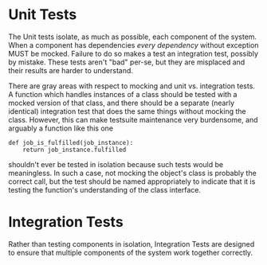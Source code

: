 Unit Tests
==========

The Unit tests isolate, as much as possible, each component of the system.
When a component has dependencies *every dependency* without exception MUST be
mocked. Failure to do so makes a test an integration test, possibly by mistake.
These tests aren't "bad" per-se, but they are misplaced and their results are
harder to understand.

There are gray areas with respect to mocking and unit vs. integration tests.
A function which handles instances of a class should be tested with a mocked
version of that class, and there should be a separate (nearly identical)
integration test that does the same things without mocking the class.
However, this can make testsuite maintenance very burdensome, and arguably a
function like this one

```
def job_is_fulfilled(job_instance):
    return job_instance.fulfilled
```

shouldn't ever be tested in isolation because such tests would be meaningless.
In such a case, not mocking the object's class is probably the correct call,
but the test should be named appropriately to indicate that it is testing the
function's understanding of the class interface.

Integration Tests
=================

Rather than testing components in isolation, Integration Tests are designed to
ensure that multiple components of the system work together correctly.

